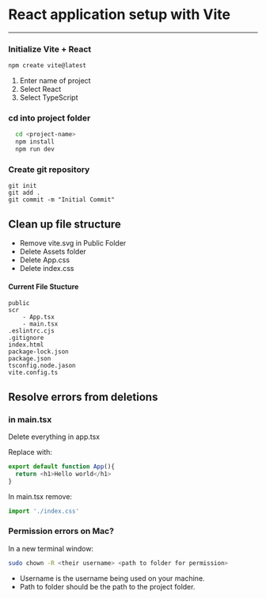 # React application setup with Vite
---
### Initialize Vite + React
```bash
npm create vite@latest
```

 1. Enter name of project
 2. Select React
 3. Select TypeScript

### cd into project folder
```bash
  cd <project-name>
  npm install
  npm run dev
  ```

### Create git repository
```git
git init
git add .
git commit -m "Initial Commit"
```

## Clean up file structure
- Remove vite.svg in Public Folder
- Delete Assets folder
- Delete App.css
- Delete index.css

#### Current File Stucture
```
public
scr
    - App.tsx
    - main.tsx
.eslintrc.cjs
.gitignore
index.html
package-lock.json
package.json
tsconfig.node.jason
vite.config.ts
```

## Resolve errors from deletions
### in main.tsx
Delete everything in app.tsx

Replace with:
```javascript
export default function App(){
  return <h1>Hello world</h1>
}
```

In main.tsx remove:
```javascript
import './index.css'
```

### Permission errors on Mac?
In a new terminal window:
```bash
sudo chown -R <their username> <path to folder for permission>
```
- Username is the username being used on your machine.  
- Path to folder should be the path to the project folder.